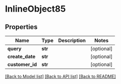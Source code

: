 # InlineObject85

## Properties
Name | Type | Description | Notes
------------ | ------------- | ------------- | -------------
**query** | **str** |  | [optional] 
**create_date** | **str** |  | [optional] 
**customer_id** | **str** |  | [optional] 

[[Back to Model list]](../README.md#documentation-for-models) [[Back to API list]](../README.md#documentation-for-api-endpoints) [[Back to README]](../README.md)


